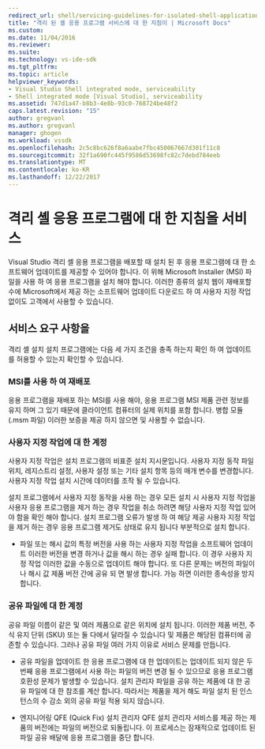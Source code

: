 ```yaml
---
redirect_url: shell/servicing-guidelines-for-isolated-shell-applications
title: "격리 된 셸 응용 프로그램 서비스에 대 한 지침이 | Microsoft Docs"
ms.custom: 
ms.date: 11/04/2016
ms.reviewer: 
ms.suite: 
ms.technology: vs-ide-sdk
ms.tgt_pltfrm: 
ms.topic: article
helpviewer_keywords:
- Visual Studio Shell integrated mode, serviceability
- Shell integrated mode [Visual Studio], serviceability
ms.assetid: 747d1a47-b8b3-4e8b-93c0-768724be48f2
caps.latest.revision: "15"
author: gregvanl
ms.author: gregvanl
manager: ghogen
ms.workload: vssdk
ms.openlocfilehash: 2c5c8bc626f8a6aabe7fbc450067667d301f11c8
ms.sourcegitcommit: 32f1a690fc445f9586d53698fc82c7debd784eeb
ms.translationtype: MT
ms.contentlocale: ko-KR
ms.lasthandoff: 12/22/2017
---
```

# <a name="servicing-guidelines-for-isolated-shell-applications"></a>격리 셸 응용 프로그램에 대 한 지침을 서비스
Visual Studio 격리 셸 응용 프로그램을 배포할 때 설치 된 후 응용 프로그램에 대 한 소프트웨어 업데이트를 제공할 수 있어야 합니다. 이 위해 Microsoft Installer (MSI) 파일을 사용 하 여 응용 프로그램을 설치 해야 합니다. 이러한 종류의 설치 웹이 재배포할 수에 Microsoft에서 제공 하는 소프트웨어 업데이트 다운로드 하 여 사용자 지정 작업 없이도 고객에서 사용할 수 있습니다.  
  
## <a name="servicing-requirements"></a>서비스 요구 사항을  
 격리 셸 설치 설치 프로그램에는 다음 세 가지 조건을 충족 하는지 확인 하 여 업데이트를 허용할 수 있는지 확인할 수 있습니다.  
  
### <a name="redistribute-by-using-an-msi"></a>MSI를 사용 하 여 재배포  
 응용 프로그램을 재배포 하는 MSI를 사용 해야, 응용 프로그램 MSI 제품 관련 정보를 유지 하며 그 있기 때문에 클라이언트 컴퓨터의 실제 위치를 포함 합니다. 병합 모듈 (.msm 파일) 이러한 보증을 제공 하지 않으면 및 사용할 수 없습니다.  
  
### <a name="accounting-for-custom-actions"></a>사용자 지정 작업에 대 한 계정  
 사용자 지정 작업은 설치 프로그램의 비표준 설치 지시문입니다. 사용자 지정 동작 파일 위치, 레지스트리 설정, 사용자 설정 또는 기타 설치 항목 등의 매개 변수를 변경합니다. 사용자 지정 작업 설치 시간에 데이터를 조작 될 수 있습니다.  
  
 설치 프로그램에서 사용자 지정 동작을 사용 하는 경우 모든 설치 시 사용자 지정 작업을 사용자 응용 프로그램을 제거 하는 경우 작업을 취소 하려면 해당 사용자 지정 작업 있어야 함을 확인 해야 합니다. 설치 프로그램 오류가 발생 하 여 해당 제공 사용자 지정 작업을 제거 하는 경우 응용 프로그램 제거도 상태로 유지 됩니다 부분적으로 설치 합니다.  
  
-   파일 또는 해시 값의 특정 버전을 사용 하는 사용자 지정 작업을 소프트웨어 업데이트 이러한 버전을 변경 하거나 값을 해시 하는 경우 실패 합니다. 이 경우 사용자 지정 작업 이러한 값을 수동으로 업데이트 해야 합니다. 또 다른 문제는 버전의 파일이 나 해시 값 제품 버전 간에 공유 되 면 발생 합니다. 가능 하면 이러한 종속성을 방지 합니다.  
  
### <a name="accounting-for-shared-files"></a>공유 파일에 대 한 계정  
 공유 파일 이름이 같은 및 여러 제품으로 같은 위치에 설치 됩니다. 이러한 제품 버전, 주식 유지 단위 (SKU) 또는 둘 다에서 달라질 수 있습니다 및 제품은 해당된 컴퓨터에 공존할 수 있습니다. 그러나 공유 파일 여러 가지 이유로 서비스 문제를 만듭니다.  
  
-   공유 파일을 업데이트 한 응용 프로그램에 대 한 업데이트는 업데이트 되지 않은 두 번째 응용 프로그램에서 사용 하는 파일의 버전 변경 될 수 있으므로 응용 프로그램 호환성 문제가 발생할 수 있습니다. 설치 관리자 파일을 공유 하는 제품에 대 한 공유 파일에 대 한 참조를 계산 합니다. 따라서는 제품을 제거 해도 파일 설치 된 인스턴스의 수 감소 외의 공유 파일 적용 되지 않습니다.  
  
-   엔지니어링 QFE (Quick Fix) 설치 관리자 QFE 설치 관리자 서비스를 제공 하는 제품의 버전에는 파일의 버전으로 되돌립니다. 이 프로세스는 잠재적으로 업데이트 된 파일 공유 배달에 응용 프로그램을 중단 합니다.